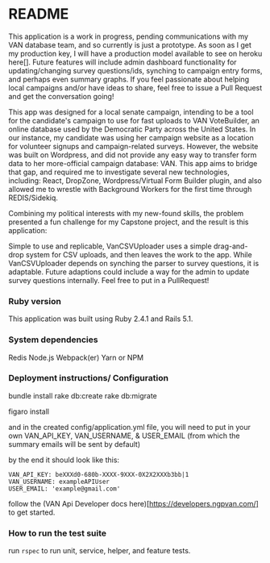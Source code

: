 # README

This application is a work in progress, pending communications with my VAN database team, and so currently is just a prototype. As soon as I get my production key, I will have a production model available to see on heroku here[]. Future features will include admin dashboard functionality for updating/changing survey questions/ids, synching to campaign entry forms, and perhaps even summary graphs. If you feel passionate about helping local campaigns and/or have ideas to share, feel free to issue a Pull Request and get the conversation going!

This app was designed for a local senate campaign, intending to be a tool for the candidate's campaign to use for fast uploads to VAN VoteBuilder, an online database used by the Democratic Party across the United States. In our instance, my candidate was using her campaign website as a location for volunteer signups and campaign-related surveys. However, the website was built on Wordpress, and did not provide any easy way to transfer form data to her more-official campaign database: VAN. This app aims to bridge that gap, and required me to investigate several new technologies, including: React, DropZone, Wordpress/Virtual Form Builder plugin, and also allowed me to wrestle with Background Workers for the first time through REDIS/Sidekiq.

Combining my political interests with my new-found skills, the problem presented a fun challenge for my Capstone project, and the result is this application:

Simple to use and replicable, VanCSVUploader uses a simple drag-and-drop system for CSV uploads, and then leaves the work to the app. While VanCSVUploader depends on synching the parser to survey questions, it is adaptable. Future adaptions could include a way for the admin to update survey questions internally. Feel free to put in a PullRequest!

### Ruby version
This application was built using Ruby 2.4.1 and Rails 5.1.

### System dependencies
Redis
Node.js
Webpack(er)
Yarn or NPM

### Deployment instructions/ Configuration

bundle install
rake db:create
rake db:migrate

figaro install

and in the created config/application.yml file, you will need to put in your own VAN_API_KEY, VAN_USERNAME, & USER_EMAIL (from which the summary emails will be sent by default)

by the end it should look like this:

```
VAN_API_KEY: beXXXd0-680b-XXXX-9XXX-0X2X2XXXb3bb|1
VAN_USERNAME: exampleAPIUser
USER_EMAIL: 'example@gmail.com'
```

follow the (VAN Api Developer docs here)[https://developers.ngpvan.com/] to get started.

### How to run the test suite

run `rspec` to run unit, service, helper, and feature tests.
